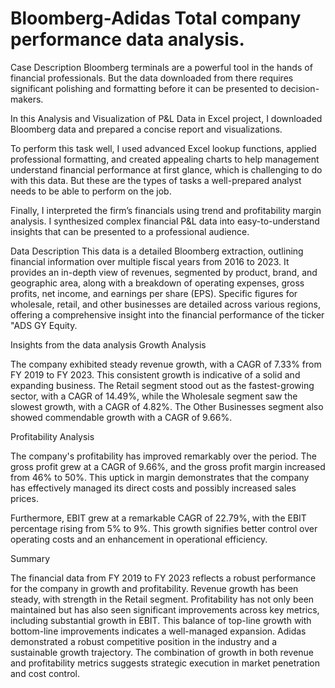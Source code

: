 # Bloomberg-Adidas Total company performance data analysis.

Case Description
Bloomberg terminals are a powerful tool in the hands of financial professionals. But the data downloaded from there requires significant polishing and formatting before it can be presented to decision-makers.

In this Analysis and Visualization of P&L Data in Excel project, I downloaded Bloomberg data and prepared a concise report and visualizations.

To perform this task well, I used advanced Excel lookup functions, applied professional formatting, and created appealing charts to help management understand financial performance at first glance, which is challenging to do with this data. But these are the types of tasks a well-prepared analyst needs to be able to perform on the job.

Finally, I interpreted the firm’s financials using trend and profitability margin analysis. I synthesized complex financial P&L data into easy-to-understand insights that can be presented to a professional audience.

Data Description
This data is a detailed Bloomberg extraction, outlining financial information over multiple fiscal years from 2016 to 2023. It provides an in-depth view of revenues, segmented by product, brand, and geographic area, along with a breakdown of operating expenses, gross profits, net income, and earnings per share (EPS). Specific figures for wholesale, retail, and other businesses are detailed across various regions, offering a comprehensive insight into the financial performance of the ticker "ADS GY Equity.

Insights from the data analysis
Growth Analysis

The company exhibited steady revenue growth, with a CAGR of 7.33% from FY 2019 to FY 2023. This consistent growth is indicative of a solid and expanding business. The Retail segment stood out as the fastest-growing sector, with a CAGR of 14.49%, while the Wholesale segment saw the slowest growth, with a CAGR of 4.82%. The Other Businesses segment also showed commendable growth with a CAGR of 9.66%.

Profitability Analysis

The company's profitability has improved remarkably over the period. The gross profit grew at a CAGR of 9.66%, and the gross profit margin increased from 46% to 50%. This uptick in margin demonstrates that the company has effectively managed its direct costs and possibly increased sales prices.

Furthermore, EBIT grew at a remarkable CAGR of 22.79%, with the EBIT percentage rising from 5% to 9%. This growth signifies better control over operating costs and an enhancement in operational efficiency.

Summary

The financial data from FY 2019 to FY 2023 reflects a robust performance for the company in growth and profitability. Revenue growth has been steady, with strength in the Retail segment. Profitability has not only been maintained but has also seen significant improvements across key metrics, including substantial growth in EBIT. This balance of top-line growth with bottom-line improvements indicates a well-managed expansion. Adidas demonstrated a robust competitive position in the industry and a sustainable growth trajectory. The combination of growth in both revenue and profitability metrics suggests strategic execution in market penetration and cost control.
